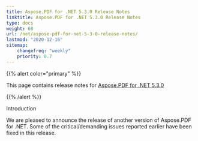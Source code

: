 ```yaml
---
title: Aspose.PDF for .NET 5.3.0 Release Notes
linktitle: Aspose.PDF for .NET 5.3.0 Release Notes
type: docs
weight: 60
url: /net/aspose-pdf-for-net-5-3-0-release-notes/
lastmod: "2020-12-16"
sitemap:
    changefreq: "weekly"
    priority: 0.7
---
```


{{% alert color="primary" %}} 

This page contains release notes for [Aspose.PDF for .NET 5.3.0](http://www.aspose.com/downloads/pdf/net/new-releases/aspose.pdf-for-.net-5.3.0/)

{{% /alert %}} 

Introduction

We are pleased to announce the release of another version of Aspose.PDF for .NET. Some of the critical/demanding issues reported earlier have been fixed in this release.
